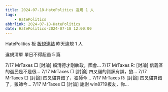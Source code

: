 ```yaml
---
title: 2024-07-18-HatePolitics 違規 1 人
tags:
    - HatePolitics
abbrlink: 2024-07-18-HatePolitics
date: HatePolitics-2024-07-18 12:00:00
---
```

HatePolitics 板 [板規連結](https://www.ptt.cc/bbs/HatePolitics/M.1617115262.A.D60.html)
昨天違規 1 人
<!-- more -->

違規清單
單日不得超過 5 篇

7/17 MrTaxes □ [討論] 賴清德才剛執政，國會…
7/17 MrTaxes R: [討論] 信義區的選民是不是很…
7/17 MrTaxes □ [討論] 四叉貓的資訊有誤，狼…
7/17 MrTaxes □ [討論] 四叉貓算錯了，狼師今…
7/17 MrTaxes R: [討論] 四叉貓算錯了，狼師今…
7/17 MrTaxes □ [討論] 謝謝 win8719板友，你…